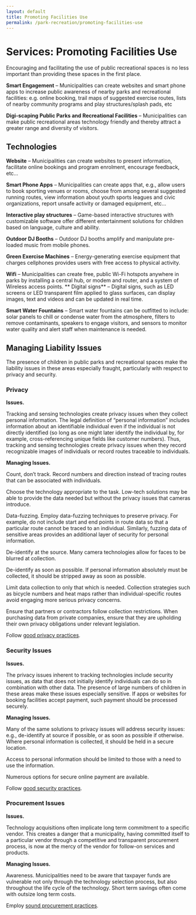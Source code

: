 ```yaml
---
layout: default
title: Promoting Facilities Use
permalink: /park-recreation/promoting-facilities-use
---
```

# Services: Promoting Facilities Use

Encouraging and facilitating the use of public recreational spaces is no less important than providing these spaces in the first place.

**Smart Engagement** – Municipalities can create websites and smart phone apps to increase public awareness of nearby parks and recreational facilities: e.g. online booking, trail maps of suggested exercise routes, lists of nearby community programs and play structures/splash pads, etc

**Digi-scaping Public Parks and Recreational Facilities** – Municipalities can make public recreational areas technology friendly and thereby attract a greater range and diversity of visitors.

## Technologies

**Website** – Municipalities can create websites to present information, facilitate online bookings and program enrolment, encourage feedback, etc…

**Smart Phone Apps** – Municipalities can create apps that, e.g., allow users to book sporting venues or rooms, choose from among several suggested running routes, view information about youth sports leagues and civic organizations, report unsafe activity or damaged equipment, etc…

**Interactive play structures** – Game-based interactive structures with customizable software offer different entertainment solutions for children based on language, culture and ability.

**Outdoor DJ Booths** – Outdoor DJ booths amplify and manipulate pre-loaded music from mobile phones.

**Green Exercise Machines** – Energy-generating exercise equipment that charges cellphones provides users with free access to physical activity.

**Wifi** – Municipalities can create free, public Wi-Fi hotspots anywhere in parks by installing a central hub, or modem and router, and a system of Wireless access points.
**
Digital signs** – Digital signs, such as LED screens or LED transparent film applied to glass surfaces, can display images, text and videos and can be updated in real time.

**Smart Water Fountains** – Smart water fountains can be outfitted to include: solar panels to chill or condense water from the atmosphere, filters to remove contaminants, speakers to engage visitors, and sensors to monitor water quality and alert staff when maintenance is needed.

## Managing Liability Issues

The presence of children in public parks and recreational spaces make the liability issues in these areas especially fraught, particularly with respect to privacy and security.

### Privacy 

**Issues.** 

Tracking and sensing technologies create privacy issues when they collect personal information.  The legal definition of “personal information” includes information about an identifiable individual even if the individual is not directly identified (so long as one might later identify the individual by, for example, cross-referencing unique fields like customer numbers). Thus, tracking and sensing technologies create privacy issues when they record recognizable images of individuals or record routes traceable to individuals.

**Managing Issues.**
  
Count, don’t track.  Record numbers and direction instead of tracing routes that can be associated with individuals.

Choose the technology appropriate to the task.  Low-tech solutions may be able to provide the data needed but without the privacy issues that cameras introduce.

Data-fuzzing. Employ data-fuzzing techniques to preserve privacy. For example, do not include start and end points in route data so that a particular route cannot be traced to an individual. Similarly, fuzzing data of sensitive areas provides an additional layer of security for personal information.

De-identify at the source. Many camera technologies allow for faces to be blurred at collection.

De-identify as soon as possible.  If personal information absolutely must be collected, it should be stripped away as soon as possible.

Limit data collection to only that which is needed. Collection strategies such as bicycle numbers and heat maps rather than individual-specific routes avoid engaging more serious privacy concerns.

Ensure that partners or contractors follow collection restrictions. When purchasing data from private companies, ensure that they are upholding their own privacy obligations under relevant legislation.

Follow [good privacy practices](https://cippic-ca.github.io/SmartCityToolkit/privacy.html).

### Security Issues

**Issues.**  

The privacy issues inherent to tracking technologies include security issues, as data that does not initially identify individuals can do so in combination with other data. The presence of large numbers of children in these areas make these issues especially sensitive. If apps or websites for booking facilities accept payment, such payment should be processed securely.

**Managing Issues.**

Many of the same solutions to privacy issues will address security issues:  e.g., de-identify at source if possible, or as soon as possible if otherwise.  Where personal information is collected, it should be held in a secure location.  

Access to personal information should be limited to those with a need to use the information. 

Numerous options for secure online payment are available.

Follow [good security practices](https://cippic-ca.github.io/SmartCityToolkit/security.html). 

### Procurement Issues

**Issues.** 

Technology acquisitions often implicate long term commitment to a specific vendor. This creates a danger that a municipality, having committed itself to a particular vendor through a competitive and transparent procurement process, is now at the mercy of the vendor for follow-on services and products. 

**Managing Issues.**

Awareness. Municipalities need to be aware that taxpayer funds are vulnerable not only through the technology selection process, but also throughout the life cycle of the technology. Short term savings often come with outsize long term costs.

Employ [sound procurement practices](https://cippic-ca.github.io/SmartCityToolkit/procurement.html).
